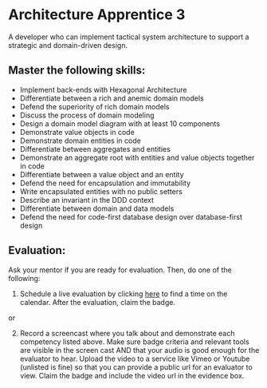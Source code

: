 # Architecture Apprentice 3

A developer who can implement tactical system architecture to support a strategic and domain-driven design.

## Master the following skills:

* Implement back-ends with Hexagonal Architecture
* Differentiate between a rich and anemic domain models
* Defend the superiority of rich domain models
* Discuss the process of domain modeling
* Design a domain model diagram with at least 10 components
* Demonstrate value objects in code
* Demonstrate domain entities in code
* Differentiate between aggregates and entities
* Demonstrate an aggregate root with entities and value objects together in code
* Differentiate between a value object and an entity
* Defend the need for encapsulation and immutability
* Write encapsulated entities with no public setters
* Describe an invariant in the DDD context
* Differentiate between domain and data models
* Defend the need for code-first database design over database-first design

## Evaluation:

Ask your mentor if you are ready for evaluation. Then, do one of the following:

1. Schedule a live evaluation by clicking [here](http://evals.codex.academy) to find a time on the calendar. After the evaluation, claim the badge.

or

2. Record a screencast where you talk about and demonstrate each competency listed above. Make sure badge criteria and relevant tools are visible in the screen cast AND that your audio is good enough for the evaluator to hear. Upload the video to a service like Vimeo or Youtube (unlisted is fine) so that you can provide a public url for an evaluator to view. Claim the badge and include the video url in the evidence box.
